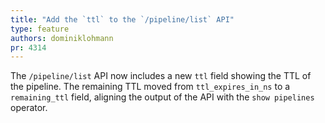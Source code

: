 ```yaml
---
title: "Add the `ttl` to the `/pipeline/list` API"
type: feature
authors: dominiklohmann
pr: 4314
---
```


The `/pipeline/list` API now includes a new `ttl` field showing the TTL of the
pipeline. The remaining TTL moved from `ttl_expires_in_ns` to a `remaining_ttl`
field, aligning the output of the API with the `show pipelines` operator.
